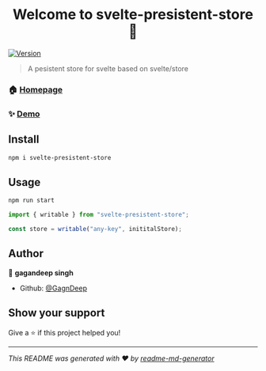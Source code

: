 <h1 align="center">Welcome to svelte-presistent-store 👋</h1>
<p>
  <a href="https://www.npmjs.com/package/svelte-presistent-store" target="_blank">
    <img alt="Version" src="https://img.shields.io/npm/v/svelte-presistent-store.svg">
  </a>
</p>

> A pesistent store for svelte based on svelte/store

### 🏠 [Homepage](https://github.com/GagnDeep/svelte-presistent-store)

### ✨ [Demo](https://codesandbox.io/s/github/GagnDeep/svelte-presistent-store)

## Install

```sh
npm i svelte-presistent-store
```

## Usage

```sh
npm run start
```

```javascript
import { writable } from "svelte-presistent-store";

const store = writable("any-key", inititalStore);
```

## Author

👤 **gagandeep singh**

- Github: [@GagnDeep](https://github.com/GagnDeep)

## Show your support

Give a ⭐️ if this project helped you!

---

_This README was generated with ❤️ by [readme-md-generator](https://github.com/kefranabg/readme-md-generator)_
